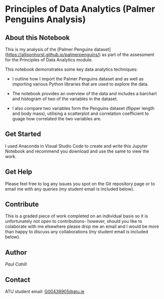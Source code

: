 # Principles of Data Analytics (Palmer Penguins Analysis)

## About this Notebook

This is my analysis of the [Palmer Penguins dataset] (https://allisonhorst.github.io/palmerpenguins/) as part of the assessment for the Principles of Data Analytics module.

This notebook demonstrates some key data analytics techniques:

- I outline how I import the Palmer Penguins dataset and as well as importing various Python libraries that are used to explore the data.

- The notebook provides an overview of the data and includes a barchart and histogram of two of the variables in the dataset.

- I also compare two variables form the Penguins dataset (flipper length and body mass), utilising a scatterplot and correlation coefficient to guage how correlated the two variables are.

## Get Started
I used Anaconda in Visual Studio Code to create and write this Jupyter Notebook and recommend you download and use the same to view the work. 

## Get Help
Please feel free to log any issues you spot on the Git repository page or to email me with any queries (my student email is included below).

## Contribute
This is a graded piece of work completed on an individual basis so it is unfortunately not open to contributions- however, should you like to colaborate with me elsewhere please drop me an email and I would be more than happy to discuss any collaborations (my student email is included below). 

## Author
*Paul Cahill*

## Contact
ATU student email: G00438905@atu.ie